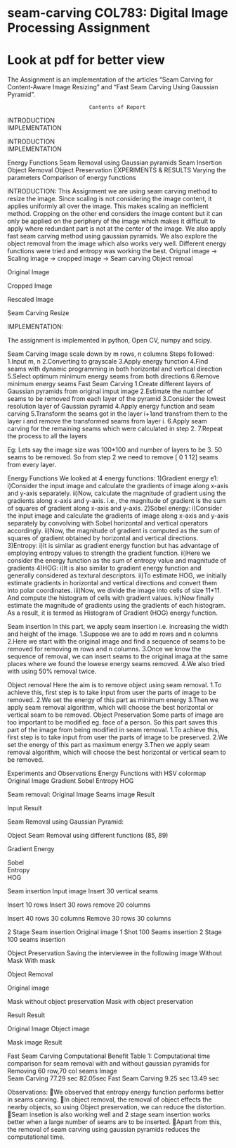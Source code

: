 # seam-carving COL783: Digital Image Processing Assignment 
 
# Look at pdf for better view




The Assignment is an implementation of the articles “Seam Carving for Content-Aware Image Resizing” and “Fast Seam Carving Using Gaussian Pyramid”.



                              Contents of Report


INTRODUCTION                                                                                                                            
IMPLEMENTATION                                                                                                                       
 
INTRODUCTION                                                                                                                            
IMPLEMENTATION                                                                                                                       
 
 Energy Functions
 Seam Removal using Gaussian pyramids
 Seam Insertion
 Object Removal 
 Object Preservation
 EXPERIMENTS & RESULTS
          Varying the parameters
          Comparison of energy functions






INTRODUCTION:
This Assignment we are using seam carving method to resize the image. Since scaling is not considering the image content, it applies uniformly all over the image. This makes scaling an inefficient method. Cropping on the other end considers the image content but it can only be applied on the periphery of the image which makes it difficult to apply where redundant part is not at the center of the image. We also apply fast seam carving method using gaussian pyramids. We also explore the object removal from the image which also works very well. Different energy functions were tried and entropy was working the best.
Orignal image -> Scaling image -> cropped image -> Seam carving
Object remoal 


Original Image


Cropped Image

Rescaled Image



Seam Carving Resize







IMPLEMENTATION:

The assignment is implemented in python, Open CV, numpy and scipy.

Seam Carving Image scale down by m rows, n columns
Steps followed: 
1.Input m, n
2.Converting to grayscale
3.Apply energy function
4.Find seams with dynamic programming in both horizontal and vertical direction
5.Select optimum minimum energy seams from both directions
6.Remove minimum energy seams
Fast Seam Carving
1.Create different layers of Gaussian pyramids from original imput image
2.Estimate the number of seams to be removed from each layer of the pyramid
3.Consider the lowest resolution layer of Gaussian pyramid
4.Apply energy function and seam carving
5.Transform the seams got in the layer i+1and transfrom them to the layer i  and remove the transformed seams from layer i.
6.Apply seam carving for the remaining seams which were calculated in step 2.
7.Repeat the process to all the layers

Eg: 
Lets say the image size was 100*100 and number of layers to be 3. 50 seams to be removed.
So from step 2 we need to remove [ 0 1 12] seams from every layer.

Energy Functions
We looked at 4 energy functions:
1)Gradient energy e1: 
i)Consider the input image and calculate the gradients of image along x-axis and y-axis separately.
ii)Now, calculate the magnitude of gradient using the gradients along x-axis and y-axis. i.e., the magnitude of gradient is the sum of squares of gradient along x-axis and y-axis.
2)Sobel energy:
i)Consider the input image and calculate the gradients of image along x-axis and y-axis separately by convolving with Sobel horizontal and vertical operators accordingly.
ii)Now, the magnitude of gradient is computed as the sum of squares of gradient obtained by horizontal and vertical directions.
3)Entropy:
i)It is similar as gradient energy function but has advantage of employing entropy values to strength the gradient function.
ii)Here we consider the energy function as the sum of entropy value and magnitude of gradients
4)HOG:
i)It is also similar to gradient energy function and generally considered as textural descriptors.
ii)To estimate HOG, we initially estimate gradients in horizontal and vertical directions and convert them into polar coordinates. 
iii)Now, we divide the image into cells of size 11*11. And compute the histogram of cells with gradient values.
iv)Now finally estimate the magnitude of gradients using the gradients of each histogram. As a result, it is termed as Histogram of Gradient (HOG) energy function.
 
Seam insertion
In this part, we apply seam insertion i.e. increasing the width and height of the image.
1.Suppose we are to add m rows and n columns
2.Here we start with the original image and find a sequence of seams to be removed for removing m rows and n columns.
3.Once we know the sequence of removal, we can insert seams to the original imaga at the same places where we found the lowese energy seams removed.
4.We also tried with using 50% removal twice.

Object removal
Here the aim is to remove object using seam removal.
1.To achieve this, first step is to take input from user the parts of image to be removed.
2.We set the energy of this part as minimum energy
3.Then we apply seam removal algorithm, which will choose the best horizontal or vertical seam to be removed.
Object Preservation
Some parts of image are too important to be modified eg. face of a person. So this part saves this part of the image from being modified in seam removal.
1.To achieve this, first step is to take input from user the parts of image to be preserved.
2.We set the energy of this part as maximum energy
3.Then we apply seam removal algorithm, which will choose the best horizontal or vertical seam to be removed.




Experiments and Observations
Energy Functions with HSV colormap
Original Image	Gradient	Sobel	Entropy	HOG
				
				
				
				













Seam removal:
Original Image
	Seams image
	Result

		
		
		
		







Input	Result
	
	
	
	

Seam Removal using Gaussian Pyramid:

Object	Seam Removal using different functions (85, 89)
		
Gradient Energy
		
Sobel		
Entropy		
HOG		









Seam insertion
Input image
	Insert 30 vertical seams

Insert 10 rows
	Insert 30 rows remove 20 columns

Insert 40 rows 30 columns
	Remove 30 rows 30 columns


2 Stage Seam insertion
Original image	1 Shot 100 Seams insertion	2 Stage 100 seams insertion
		

Object Preservation
Saving the interviewee in the following image
Without Mask	With mask
	
	
	




Object Removal

Original image

Mask without object preservation
	Mask with object preservation

Result
	Result




Original Image
	Object image

Mask image
	Result




Fast Seam Carving Computational Benefit
Table 1: Computational time comparison for seam removal with and without gaussian pyramids for Removing 60 row,70 col seams
Image		
Seam Carving	77.29 sec	82.05sec
Fast Seam Carving	9.25 sec	13.49 sec




Observations:
We observed that entropy energy function performs better in seams carving. 
In object removal, the removal of object effects the nearby objects, so using Object preservation, we can reduce the distortion. 
Seam insetion is also working well and 2 stage seam insertion works better when a large number of seams are to be inserted. 
Apart from this, the removal of seam carving using gaussian pyramids reduces the computational time.
